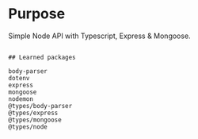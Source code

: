 # Purpose

Simple Node API with Typescript, Express & Mongoose.

```

## Learned packages

body-parser
dotenv
express
mongoose
nodemon
@types/body-parser
@types/express
@types/mongoose
@types/node

```
